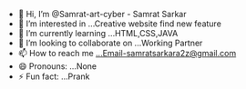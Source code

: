 - 👋 Hi, I’m @Samrat-art-cyber - Samrat Sarkar
- 👀 I’m interested in ...Creative website find new feature
- 🌱 I’m currently learning ...HTML,CSS,JAVA
- 💞️ I’m looking to collaborate on ...Working Partner
- 📫 How to reach me ...Email-samratsarkara2z@gmail.com
- 😄 Pronouns: ...None
- ⚡ Fun fact: ...Prank

<!---
Samrat-art-cyber/Samrat-art-cyber is a small helper for coding...
--->
